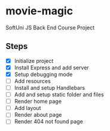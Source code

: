 # movie-magic
SoftUni JS Back End Course Project

## Steps
 - [x] Initialize project
 - [x] Install Express and add server
 - [x] Setup debugging mode
 - [ ] Add resources
 - [ ] Install and setup Handlebars
 - [ ] Add and setup static folder and files
 - [ ] Render home page
 - [ ] Add layout
 - [ ] Render about page
 - [ ] Render 404 not found page